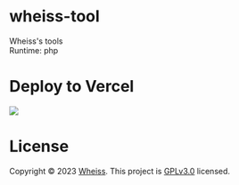 # wheiss-tool
Wheiss's tools
<br>
Runtime: php

# Deploy to Vercel
<a href="https://vercel.com/new/import?s=https://github.com/qingying2022/wheiss-tool/blob/main/"><img src="https://vercel.com/button"></a>

# License
Copyright © 2023 <a href="https://www.wheiss.com/">Wheiss</a>. This project is <a href="https://github.com/qingying2022/wheiss-tool/blob/main/LICENSE">GPLv3.0</a> licensed.
